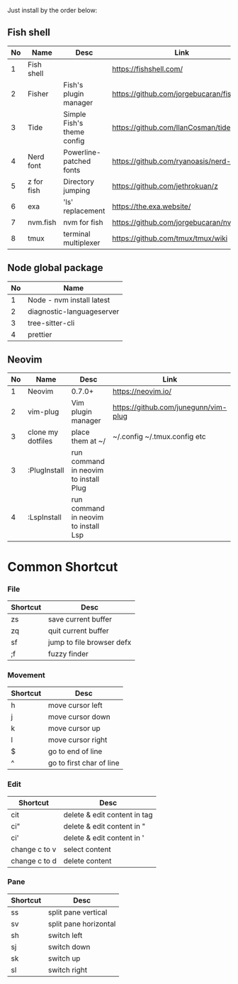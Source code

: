 Just install by the order below:

## Fish shell

No | Name | Desc | Link
------------- | ------------- | ------------- | -------------
1 | Fish shell | | https://fishshell.com/
2 | Fisher | Fish's plugin manager | https://github.com/jorgebucaran/fisher
3 | Tide | Simple Fish's theme config | https://github.com/IlanCosman/tide
4 | Nerd font | Powerline-patched fonts |  https://github.com/ryanoasis/nerd-fonts
5 | z for fish | Directory jumping | https://github.com/jethrokuan/z
6 | exa | 'ls' replacement | https://the.exa.website/
7 | nvm.fish | nvm for fish | https://github.com/jorgebucaran/nvm.fish
8 | tmux | terminal multiplexer | https://github.com/tmux/tmux/wiki

## Node global package
No | Name 
------------- | ------------- 
1 | Node - nvm install latest
2 | diagnostic-languageserver
3 | tree-sitter-cli
4 | prettier


## Neovim
No | Name | Desc | Link
------------- | ------------- | ------------- | -------------
1 | Neovim | 0.7.0+ | https://neovim.io/
2 | vim-plug | Vim plugin manager | https://github.com/junegunn/vim-plug
3 | clone my dotfiles | place them at ~/| ~/.config ~/.tmux.config etc
3 | :PlugInstall | run command in neovim to install Plug |
4 | :LspInstall | run command in neovim to install Lsp |


# Common Shortcut #

### File
Shortcut | Desc
------------- | -------------
zs | save current buffer
zq | quit current buffer
sf | jump to file browser defx
;f | fuzzy finder

### Movement
Shortcut | Desc
------------- | -------------
h | move cursor left
j | move cursor down
k | move cursor up
l | move cursor right
$ | go to end of line
^ | go to first char of line

### Edit
Shortcut | Desc
------------- | -------------
cit | delete & edit content in tag
ci" | delete & edit content in "
ci' | delete & edit content in '
change c to v | select content
change c to d | delete content

### Pane
Shortcut | Desc
------------- | -------------
ss | split pane vertical
sv | split pane horizontal
sh | switch left
sj | switch down
sk | switch up
sl | switch right


